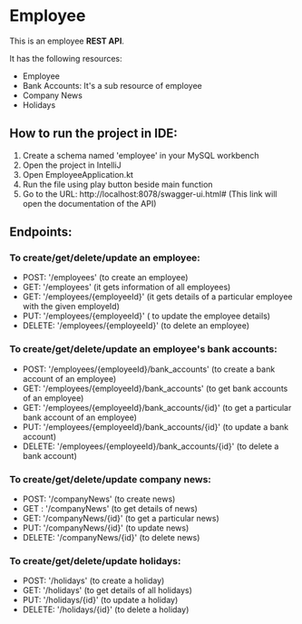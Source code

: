 # Employee

This is an employee **REST API**.

It has the following resources:
- Employee
- Bank Accounts: It's a sub resource of employee
- Company News
- Holidays

## How to run the project in IDE:
1. Create a schema named 'employee' in your MySQL workbench
2. Open the project in IntelliJ
3. Open EmployeeApplication.kt
4. Run the file using play button beside main function
5. Go to the URL: http://localhost:8078/swagger-ui.html#  (This link will open the documentation of the API)

## Endpoints:
### To create/get/delete/update an employee:
- POST: '/employees' (to create an employee)
- GET: '/employees'  (it gets information of all employees)
- GET: '/employees/{employeeId}'  (it gets details of a particular employee with the given employeId)
- PUT: '/employees/{employeeId}'  ( to update the employee details)
- DELETE: '/employees/{employeeId}'  (to delete an employee)

### To create/get/delete/update an employee's bank accounts:
- POST: '/employees/{employeeId}/bank_accounts' (to create a bank account of an employee)
- GET: '/employees/{employeeId}/bank_accounts' (to get bank accounts of an employee)
- GET: '/employees/{employeeId}/bank_accounts/{id}'  (to get a particular bank account of an employee)
- PUT: '/employees/{employeeId}/bank_accounts/{id}'  (to update a bank account)
- DELETE: '/employees/{employeeId}/bank_accounts/{id}'  (to delete a bank account)

### To create/get/delete/update company news:
- POST: '/companyNews'  (to create news)
- GET : '/companyNews'  (to get details of news)
- GET: '/companyNews/{id}' (to get a particular news)
- PUT: '/companyNews/{id}' (to update news)
- DELETE: '/companyNews/{id}' (to delete news)

### To create/get/delete/update holidays:
- POST: '/holidays'  (to create a holiday)
- GET: '/holidays'  (to get details of all holidays)
- PUT: '/holidays/{id}'  (to update a holiday)
- DELETE: '/holidays/{id}'  (to delete a holiday)
